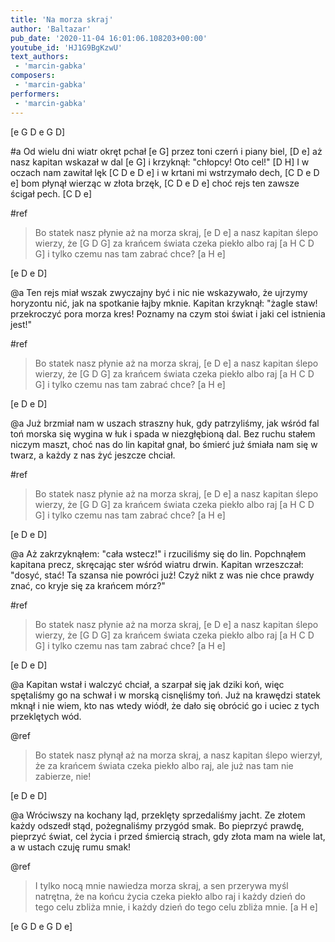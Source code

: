 ```yaml
---
title: 'Na morza skraj'
author: 'Baltazar'
pub_date: '2020-11-04 16:01:06.108203+00:00'
youtube_id: 'HJ1G9BgKzwU'
text_authors:
 - 'marcin-gabka'
composers:
 - 'marcin-gabka'
performers:
 - 'marcin-gabka'
---
```


[e G D e G D]

#a
Od wielu dni wiatr okręt pchał [e G]
przez toni czerń i piany biel, [D e]
aż nasz kapitan wskazał w dal [e G]
i krzyknął: "chłopcy! Oto cel!" [D H]
I w oczach nam zawitał lęk [C D e D e]
i w krtani mi wstrzymało dech, [C D e D e]
bom płynął wierząc w złota brzęk, [C D e D e]
choć rejs ten zawsze ścigał pech. [C D e]

#ref
>Bo statek nasz płynie aż na morza skraj, [e D e]
>a nasz kapitan ślepo wierzy, że [G D G]
>za krańcem świata czeka piekło albo raj [a H C D G]
>i tylko czemu nas tam zabrać chce? [a H e]

[e D e D]

@a
Ten rejs miał wszak zwyczajny być
i nic nie wskazywało, że
ujrzymy horyzontu nić,
jak na spotkanie łajby mknie.
Kapitan krzyknął: "żagle staw!
przekroczyć pora morza kres!
Poznamy na czym stoi świat
i jaki cel istnienia jest!"

#ref
>Bo statek nasz płynie aż na morza skraj, [e D e]
>a nasz kapitan ślepo wierzy, że [G D G]
>za krańcem świata czeka piekło albo raj [a H C D G]
>i tylko czemu nas tam zabrać chce? [a H e]

[e D e D]

@a
Już brzmiał nam w uszach straszny huk,
gdy patrzyliśmy, jak wśród fal
toń morska się wygina w łuk
i spada w niezgłębioną dal.
Bez ruchu stałem niczym maszt,
choć nas do lin kapitał gnał,
bo śmierć już śmiała nam się w twarz,
a każdy z nas żyć jeszcze chciał.

#ref
>Bo statek nasz płynie aż na morza skraj, [e D e]
>a nasz kapitan ślepo wierzy, że [G D G]
>za krańcem świata czeka piekło albo raj [a H C D G]
>i tylko czemu nas tam zabrać chce? [a H e]

[e D e D]

@a
Aż zakrzyknąłem: "cała wstecz!"
i rzuciliśmy się do lin.
Popchnąłem kapitana precz,
skręcając ster wśród wiatru drwin.
Kapitan wrzeszczał: "dosyć, stać!
Ta szansa nie powróci już!
Czyż nikt z was nie chce prawdy znać,
co kryje się za krańcem mórz?"

#ref
>Bo statek nasz płynie aż na morza skraj, [e D e]
>a nasz kapitan ślepo wierzy, że [G D G]
>za krańcem świata czeka piekło albo raj [a H C D G]
>i tylko czemu nas tam zabrać chce? [a H e]

[e D e D]

@a
Kapitan wstał i walczyć chciał,
a szarpał się jak dziki koń,
więc spętaliśmy go na schwał
i w morską cisnęliśmy toń.
Już na krawędzi statek mknął
i nie wiem, kto nas wtedy wiódł,
że dało się obrócić go
i uciec z tych przeklętych wód.

@ref
>Bo statek nasz płynął aż na morza skraj,
>a nasz kapitan ślepo wierzył, że
>za krańcem świata czeka piekło albo raj,
>ale już nas tam nie zabierze, nie!

[e D e D]

@a
Wróciwszy na kochany ląd,
przeklęty sprzedaliśmy jacht.
Ze złotem każdy odszedł stąd,
pożegnaliśmy przygód smak.
Bo pieprzyć prawdę, pieprzyć świat,
cel życia i przed śmiercią strach,
gdy złota mam na wiele lat,
a w ustach czuję rumu smak!

@ref
>I tylko nocą mnie nawiedza morza skraj,
>a sen przerywa myśl natrętna, że
>na końcu życia czeka piekło albo raj
>i każdy dzień do tego celu zbliża mnie,
>i każdy dzień do tego celu zbliża mnie. [a H e]

[e G D e G D e]